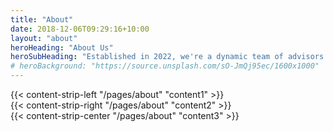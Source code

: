 ```yaml
---
title: "About"
date: 2018-12-06T09:29:16+10:00
layout: "about"
heroHeading: "About Us"
heroSubHeading: "Established in 2022, we're a dynamic team of advisors dedicated to prioritizing your business success."
# heroBackground: "https://source.unsplash.com/sO-JmQj95ec/1600x1000"
---
```


<div>
{{< content-strip-left "/pages/about" "content1" >}}
</div>
<div>
{{< content-strip-right "/pages/about" "content2" >}}
</div>
<div>
{{< content-strip-center "/pages/about" "content3" >}}
</div>
